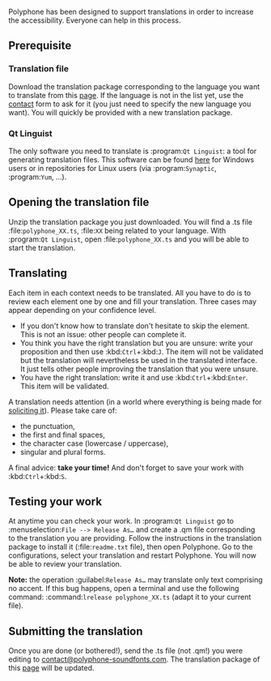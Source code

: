 Polyphone has been designed to support translations in order to increase the accessibility.
Everyone can help in this process.


## Prerequisite


### Translation file


Download the translation package corresponding to the language you want to translate from this [page](download/translations).
If the language is not in the list yet, use the [contact](contact) form to ask for it (you just need to specify the new language you want).
You will quickly be provided with a new translation package.


### Qt Linguist


The only software you need to translate is :program:`Qt Linguist`: a tool for generating translation files.
This software can be found <a href="https://github.com/thurask/Qt-Linguist/releases" target="_blank">here</a> for Windows users or in repositories for Linux users (via :program:`Synaptic`, :program:`Yum`, …).


## Opening the translation file


Unzip the translation package you just downloaded.
You will find a .ts file :file:`polyphone_XX.ts`, :file:`XX` being related to your language.
With :program:`Qt Linguist`, open :file:`polyphone_XX.ts` and you will be able to start the translation.


## Translating


Each item in each context needs to be translated.
All you have to do is to review each element one by one and fill your translation.
Three cases may appear depending on your confidence level.

* If you don't know how to translate don't hesitate to skip the element.
  This is not an issue: other people can complete it.
* You think you have the right translation but you are unsure: write your proposition and then use :kbd:`Ctrl`+:kbd:`J`.
  The item will not be validated but the translation will nevertheless be used in the translated interface.
  It just tells other people improving the translation that you were unsure.
* You have the right translation: write it and use :kbd:`Ctrl`+:kbd:`Enter`.
  This item will be validated.

A translation needs attention (in a world where everything is being made for <a href="https://medium.com/thrive-global/how-technology-hijacks-peoples-minds-from-a-magician-and-google-s-design-ethicist-56d62ef5edf3" target="_blank">soliciting it</a>).
Please take care of:

* the punctuation,
* the first and final spaces,
* the character case (lowercase / uppercase),
* singular and plural forms.

A final advice: **take your time!**
And don't forget to save your work with :kbd:`Ctrl`+:kbd:`S`.


## Testing your work


At anytime you can check your work.
In :program:`Qt Linguist` go to :menuselection:`File --> Release As…` and create a .qm file corresponding to the translation you are providing.
Follow the instructions in the translation package to install it (:file:`readme.txt` file), then open Polyphone.
Go to the configurations, select your translation and restart Polyphone.
You will now be able to review your translation.

**Note:** the operation :guilabel:`Release As…` may translate only text comprising no accent. If this bug happens, open a terminal and use the following command: :command:`lrelease polyphone_XX.ts` (adapt it to your current file).


## Submitting the translation


Once you are done (or bothered!), send the .ts file (not .qm!) you were editing to <contact@polyphone-soundfonts.com>.
The translation package of this [page](download/translations) will be updated.